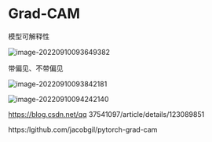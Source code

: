 # Grad-CAM

模型可解释性



![image-20220910093649382](https://gitee.com/shuangshuang853/picture-bed/raw/master/picture/20220910093650.png)



带偏见、不带偏见

![image-20220910093842181](C:/Users/96212/AppData/Roaming/Typora/typora-user-images/image-20220910093843275.png)



![image-20220910094242140](https://gitee.com/shuangshuang853/picture-bed/raw/master/picture/20220910094243.png)











https://blog.csdn.net/qq 37541097/article/details/123089851

https:/lgithub.com/jacobgil/pytorch-grad-cam
